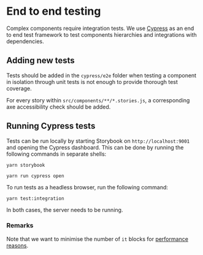 # End to end testing

Complex components require integration tests. We use [Cypress](https://docs.cypress.io/) as an end
to end test framework to test components hierarchies and integrations with dependencies.

## Adding new tests

Tests should be added in the `cypress/e2e` folder when testing a component
in isolation through unit tests is not enough to provide thorough test coverage.

For every story within `src/components/**/*.stories.js`,
a corresponding axe accessibility check should be added.

## Running Cypress tests

Tests can be run locally by starting Storybook
on `http://localhost:9001` and opening the Cypress dashboard.
This can be done by running the following commands in separate shells:

```shell
yarn storybook
```

```shell
yarn run cypress open
```

To run tests as a headless browser, run the following command:

```shell
yarn test:integration
```

In both cases, the server needs to be running.

### Remarks

Note that we want to minimise the number of `it` blocks for [performance reasons](https://docs.cypress.io/guides/references/best-practices#Creating-Tiny-Tests-With-A-Single-Assertion).
